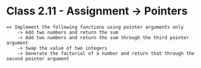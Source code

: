 # Class 2.11 - Assignment -> Pointers

    => Implement the following functions using pointer arguments only
        -> Add two numbers and return the sum
        -> Add two numbers and return the sum through the third pointer argument
        -> Swap the value of two integers
        -> Generate the factorial of a number and return that through the second pointer argument
